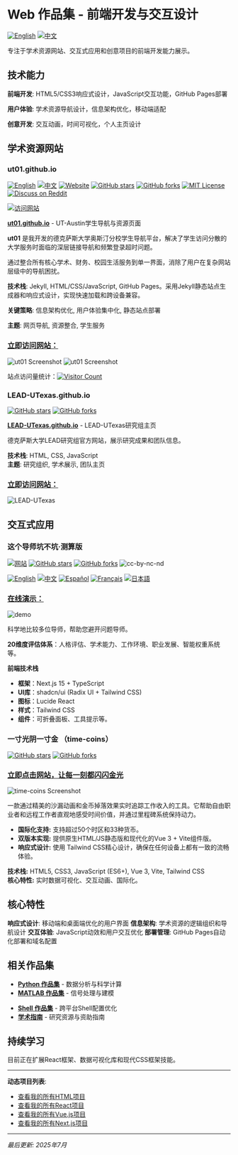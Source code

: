 # Web 作品集 - 前端开发与交互设计

[![English](https://img.shields.io/badge/lang-English-blue.svg)](README.md)
[![中文](https://img.shields.io/badge/lang-中文-brown.svg)](README.CN.md)

专注于学术资源网站、交互式应用和创意项目的前端开发能力展示。

## 技术能力

**前端开发**: HTML5/CSS3响应式设计，JavaScript交互功能，GitHub Pages部署

**用户体验**: 学术资源导航设计，信息架构优化，移动端适配

**创意开发**: 交互动画，时间可视化，个人主页设计

## 学术资源网站

### ut01.github.io

[![English](https://img.shields.io/badge/lang-English-blue.svg)](README.md)
[![中文](https://img.shields.io/badge/lang-中文-brown.svg)](README.CN.md)
[![Website](https://img.shields.io/website?url=https%3A//ut01.github.io)](https://ut01.github.io/) [![GitHub stars](https://img.shields.io/github/stars/ut01/ut01.github.io)](https://github.com/ut01/ut01.github.io) [![GitHub forks](https://img.shields.io/github/forks/ut01/ut01.github.io)](https://github.com/ut01/ut01.github.io/fork) [![MIT License](https://img.shields.io/badge/License-MIT-blue.svg)](LICENSE) [![Discuss on Reddit](https://img.shields.io/badge/Discuss_on-Reddit-orange?logo=reddit)](https://www.reddit.com/r/UTAustin/comments/1loxvxu/new_to_ut_austin_tired_of_clicking_through_5/)

[![访问网站](https://img.shields.io/badge/访问-ut01.github.io-orange)](https://ut01.github.io/)

**[ut01.github.io](https://github.com/ut01/ut01.github.io)** - UT-Austin学生导航与资源页面

**ut01** 是我开发的德克萨斯大学奥斯汀分校学生导航平台，解决了学生访问分散的大学服务时面临的深层链接导航和频繁登录超时问题。

通过整合所有核心学术、财务、校园生活服务到单一界面，消除了用户在复杂网站层级中的导航困扰。

**技术栈**: Jekyll, HTML/CSS/JavaScript, GitHub Pages。采用Jekyll静态站点生成器和响应式设计，实现快速加载和跨设备兼容。

**关键策略**: 信息架构优化, 用户体验集中化, 静态站点部署

**主题**: 网页导航, 资源整合, 学生服务

### **[立即访问网站：](https://ut01.github.io)**

![ut01 Screenshot](./assets/Screenshot-Multiple-Device-ut01.png)
![ut01 Screenshot](./assets/Screenshot-Mobile-Device-ut01.png)

站点访问量统计：[![Visitor Count](https://clustrmaps.com/map_v2.png?d=fQvKmZbPMctrjCs0jp8rDLqKYPwmQtmFVMiOSl9YUsE&cl=ffffff&w=a&t=tt&co=ffffff&ct=000000)](https://clustrmaps.com/site/1c6il)


### LEAD-UTexas.github.io
[![GitHub stars](https://img.shields.io/github/stars/ktwu01/LEAD-UTexas.github.io)](https://github.com/ktwu01/LEAD-UTexas.github.io)
[![GitHub forks](https://img.shields.io/github/forks/ktwu01/LEAD-UTexas.github.io)](https://github.com/ktwu01/LEAD-UTexas.github.io/fork)

**[LEAD-UTexas.github.io](https://github.com/ktwu01/LEAD-UTexas.github.io)** - LEAD-UTexas研究组主页

德克萨斯大学LEAD研究组官方网站，展示研究成果和团队信息。

**技术栈**: HTML, CSS, JavaScript  
**主题**: 研究组织, 学术展示, 团队主页

### **[立即访问网站：](https://LEAD-UTexas.github.io)**
![LEAD-UTexas](./assets/Screenshot-LEAD-Group.png)

## 交互式应用

### 这个导师坑不坑·测算版

[![网站](https://img.shields.io/website?url=https%3A//advisor-calculator.onrender.com/)](https://advisor-calculator.onrender.com/) [![GitHub stars](https://img.shields.io/github/stars/ktwu01/advisor-calculator)](https://github.com/ktwu01/advisor-calculator) [![GitHub forks](https://img.shields.io/github/forks/ktwu01/advisor-calculator)](https://github.com/ktwu01/advisor-calculator/fork) ![cc-by-nc-nd](https://img.shields.io/badge/License-CC%20BY--NC--ND%204.0-lightgrey.svg)

[![English](https://img.shields.io/badge/lang-English-blue.svg)](README.md) [![中文](https://img.shields.io/badge/lang-中文-brown.svg)](README.CN.md)  [![Español](https://img.shields.io/badge/lang-Espa%C3%B1ol-red.svg)](README.es.md) [![Français](https://img.shields.io/badge/lang-Fran%C3%A7ais-purple.svg)](README.fr.md) [![日本語](https://img.shields.io/badge/lang-日本語-green.svg)](README.ja.md)

### **[在线演示：](https://advisor-calculator.onrender.com/)**
![demo](assets/demo-View-Detailed-Analysis.png)

科学地比较多位导师，帮助您避开问题导师。

**20维度评估体系**：人格评估、学术能力、工作环境、职业发展、智能权重系统等。

**前端技术栈**
- **框架**：Next.js 15 + TypeScript
- **UI库**：shadcn/ui (Radix UI + Tailwind CSS)
- **图标**：Lucide React
- **样式**：Tailwind CSS
- **组件**：可折叠面板、工具提示等。



### 一寸光阴一寸金 （time-coins）
[![GitHub stars](https://img.shields.io/github/stars/ktwu01/time-coins)](https://github.com/ktwu01/time-coins)
[![GitHub forks](https://img.shields.io/github/forks/ktwu01/time-coins)](https://github.com/ktwu01/time-coins/fork)

### **[立即点击网站，让每一刻都闪闪金光](https://ktwu01.github.io/time-coins/)**

![time-coins Screenshot](./assets/Screenshot-Multiple-Device-time-coins.png)


一款通过精美的沙漏动画和金币掉落效果实时追踪工作收入的工具。它帮助自由职业者和远程工作者直观地感受时间价值，并通过里程碑系统保持动力。

- **国际化支持:** 支持超过50个时区和33种货币。
- **双版本实现:** 提供原生HTML/JS静态版和现代化的Vue 3 + Vite组件版。
- **响应式设计:** 使用 Tailwind CSS精心设计，确保在任何设备上都有一致的流畅体验。

**技术栈:** HTML5, CSS3, JavaScript (ES6+), Vue 3, Vite, Tailwind CSS  
**核心特性:** 实时数据可视化、交互动画、国际化。

<!-- 
## 创意项目

### komo520
[![GitHub stars](https://img.shields.io/github/stars/ktwu01/komo520)](https://github.com/ktwu01/komo520)
[![GitHub forks](https://img.shields.io/github/forks/ktwu01/komo520)](https://github.com/ktwu01/komo520/fork)

**[komo520](https://github.com/ktwu01/komo520)** - Koko & Momo的爱情宇宙

个性化主页设计，展示创意表达和情感化交互设计能力。

**技术栈**: HTML, CSS, JavaScript  
**主题**: 个人主页, 创意设计, 情感交互 -->

## 核心特性

**响应式设计**: 移动端和桌面端优化的用户界面
**信息架构**: 学术资源的逻辑组织和导航设计
**交互体验**: JavaScript动效和用户交互优化
**部署管理**: GitHub Pages自动化部署和域名配置

## 相关作品集

- **[Python 作品集](../python/)** - 数据分析与科学计算
- **[MATLAB 作品集](../matlab/)** - 信号处理与建模
<!-- - **[HPC 作品集](../hpc/)** - 高性能计算 -->
- **[Shell 作品集](../shell/)** - 跨平台Shell配置优化
- **[学术指南](../academic/)** - 研究资源与资助指南

## 持续学习

目前正在扩展React框架、数据可视化库和现代CSS框架技能。

---

**动态项目列表**:
- [查看我的所有HTML项目](https://github.com/ktwu01?tab=repositories&language=html)
- [查看我的所有React项目](https://github.com/ktwu01?tab=repositories&q=topic%3Areact&type=&language=&sort=)
- [查看我的所有Vue.js项目](https://github.com/ktwu01?tab=repositories&q=topic%3Avuejs&type=&language=&sort=)
- [查看我的所有Next.js项目](https://github.com/ktwu01?tab=repositories&q=topic%3Anextjs&type=&language=&sort=)

---

*最后更新: 2025年7月*